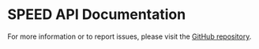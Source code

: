 ﻿# SPEED API Documentation

For more information or to report issues, please visit the [GitHub repository](https://github.com/jakejack13/SPEED).
